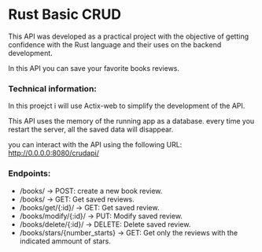 # Rust Basic CRUD

This API was developed as a practical project with the objective of getting confidence with the Rust language and their uses on the backend development.

In this API you can save your favorite books reviews.

### Technical information:

In this proejct i will use Actix-web to simplify the development of the API.

This API uses the memory of the running app as a database. every time you restart the server, all the saved data will disappear.

you can interact with the API using the following URL: http://0.0.0.0:8080/crudapi/

### Endpoints:

* /books/ -> POST: create a new book review.
* /books/ -> GET: Get saved reviews.
* /books/get/{:id}/ -> GET: Get saved review.
* /books/modify/{:id}/ -> PUT: Modify saved review.
* /books/delete/{:id}/ -> DELETE: Delete saved review.
* /books/stars/{number_starts} -> GET: Get only the reviews with the indicated ammount of stars.
